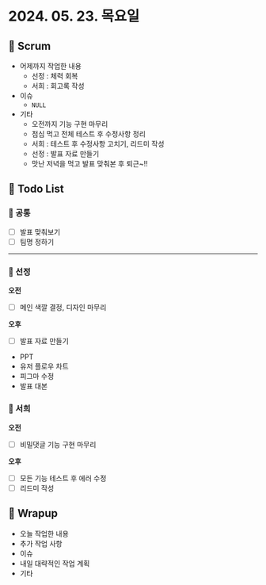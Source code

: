 # 2024. 05. 23. 목요일

## 📍 Scrum

- 어제까지 작업한 내용
    - 선정 : 체력 회복
    - 서희 : 회고록 작성
- 이슈
    - `NULL`
- 기타
    - 오전까지 기능 구현 마무리
    - 점심 먹고 전체 테스트 후 수정사항 정리
    - 서희 : 테스트 후 수정사항 고치기, 리드미 작성
    - 선정 : 발표 자료 만들기
    - 맛난 저녁을 먹고 발표 맞춰본 후 퇴근~!!


## 📍 Todo List

### 🍑 공통

- [ ]  발표 맞춰보기
- [ ]  팀명 정하기

---

### 🍍 선정

**오전**

- [ ]  메인 색깔 결정, 디자인 마무리

**오후**

- [ ]  발표 자료 만들기
- PPT
- 유저 플로우 차트
- 피그마 수정
- 발표 대본

### 🍉 서희

**오전**

- [ ]  비밀댓글 기능 구현 마무리

**오후**

- [ ]  모든 기능 테스트 후 에러 수정
- [ ]  리드미 작성

## 📍 Wrapup

- 오늘 작업한 내용
- 추가 작업 사항
- 이슈
- 내일 대략적인 작업 계획
- 기타